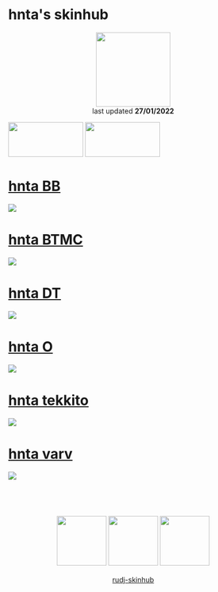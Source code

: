 # hnta's skinhub
<p align="center">
<a href="https://osu.ppy.sh/users/17685446">
  <img src="https://a.ppy.sh/17685446"  
       width="150"
       height="150"></a>
<br>
last updated <b>27/01/2022</b>
</p>

<a href="https://www.youtube.com/watch?v=kbbgypvGPgM">
<img src="https://i.imgur.com/uDyKiLi.png"
       width="151" 
       height="70"/></a>

<a href="https://void.idle.host/lilith/">
<img src="https://i.imgur.com/WPSNbSx.png"
       width="151" 
       height="70"/></a>

# [hnta BB](https://github.com/ryancranie/skinhub/raw/tyfh/player/hnta/hnta%20BB.osk)
[![](https://i.imgur.com/28E1hNb.jpeg)](https://github.com/ryancranie/skinhub/raw/tyfh/player/hnta/hnta%20BB.osk)

# [hnta BTMC](https://github.com/ryancranie/skinhub/raw/tyfh/player/hnta/hnta%20BTMC.osk)
[![](https://i.imgur.com/ugt27zu.jpeg)](https://github.com/ryancranie/skinhub/raw/tyfh/player/hnta/hnta%20BTMC.osk)

# [hnta DT](https://github.com/ryancranie/skinhub/raw/tyfh/player/hnta/hnta%20DT.osk)
[![](https://i.imgur.com/LGW8sJW.jpeg)](https://github.com/ryancranie/skinhub/raw/tyfh/player/hnta/hnta%20DT.osk)

# [hnta O](https://github.com/ryancranie/skinhub/raw/tyfh/player/hnta/hnta%20O.osk)
[![](https://i.imgur.com/rbGbPtY.jpeg)](https://github.com/ryancranie/skinhub/raw/tyfh/player/hnta/hnta%20O.osk)

# [hnta tekkito](https://github.com/ryancranie/skinhub/raw/tyfh/player/hnta/hnta%20tekkito.osk)
[![](https://i.imgur.com/qhqmDxc.jpeg)](https://github.com/ryancranie/skinhub/raw/tyfh/player/hnta/hnta%20tekkito.osk)

# [hnta varv](https://github.com/ryancranie/skinhub/raw/tyfh/player/hnta/hnta%20varv.osk)
[![](https://i.imgur.com/aR9zHpr.jpeg)](https://github.com/ryancranie/skinhub/raw/tyfh/player/hnta/hnta%20varv.osk)

#
<p align="center">
  <br></br>
  <a href="https://www.twitch.tv/hhuntaa">
  <img src="https://i.imgur.com/HM030lk.png" 
       width="100" 
       height="100"></a>
  <a href="https://www.youtube.com/channel/UChxmLm19cpFURCFz-WrOzdQ">
  <img src="https://i.imgur.com/YWbDUUy.png"  
       width="100" 
       height="100"></a>
  <a href="https://twitter.com/aatnuh">
  <img src="https://i.imgur.com/PUQ5uWf.png" 
       width="100" 
       height="100"></a>
  <br></br>
  <a href="README.md">rudj-skinhub</a>
 </p>

